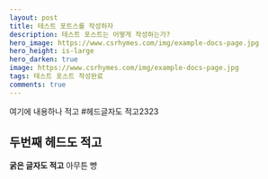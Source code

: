 ```yaml
---
layout: post
title: 테스트 포트스를 작성하자
description: 테스트 포스트는 어떻게 작성하는가?
hero_image: https://www.csrhymes.com/img/example-docs-page.jpg
hero_height: is-large
hero_darken: true
image: https://www.csrhymes.com/img/example-docs-page.jpg
tags: 테스트 포스트 작성완료
comments: true
---
```

여기에 내용하나 적고
#헤드글자도 적고2323
## 두번째 헤드도 적고
**굵은 글자도 적고**
아무튼 뺭
